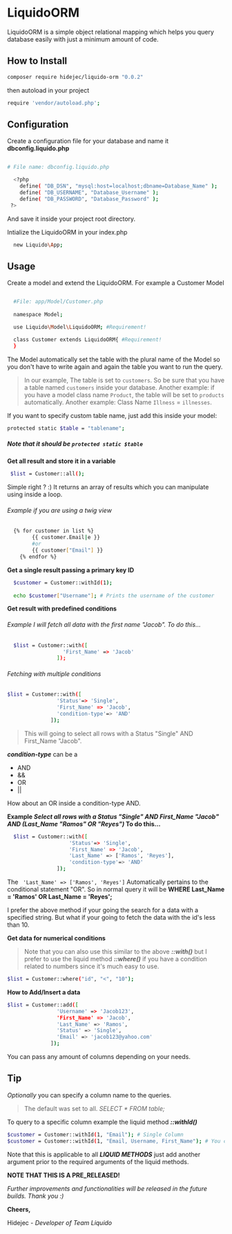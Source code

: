# LiquidoORM
LiquidoORM is a simple object relational mapping which helps you query database easily with just a minimum amount of code.

## How to Install

```bash
composer require hidejec/liquido-orm "0.0.2"
```

then autoload in your project
```bash
require 'vendor/autoload.php';
```

## Configuration

Create a configuration file for your database and name it **dbconfig.liquido.php**

```bash

# File name: dbconfig.liquido.php

  <?php
  	define( "DB_DSN", "mysql:host=localhost;dbname=Database_Name" );
  	define( "DB_USERNAME", "Database_Username" );
  	define( "DB_PASSWORD", "Database_Password" );
 ?>
```
And save it inside your project root directory.

Intialize the LiquidoORM in your index.php

```bash
  new Liquido\App;
```

## Usage

Create a model and extend the LiquidoORM. For example a Customer Model

```bash

  #File: app/Model/Customer.php
  
  namespace Model;

  use Liquido\Model\LiquidoORM; #Requirement!

  class Customer extends LiquidoORM{ #Requirement!
  }
```

The Model automatically set the table with the plural name of the Model so you don't have to write again and again the table you want to run the query. 
> In our example, The table is set to `customers`. So be sure that you have a table named `customers` inside your database. 
> Another example: if you have a model class name ``Product``, the table will be set to `products` automatically. 
> Another example: Class Name `Illness` = `illnesses`.

If you want to specify custom table name, just add this inside your model: 
```bash
protected static $table = "tablename";
```
##### Note that it should be ```protected static $table```


**Get all result and store it in a variable**

```bash
 $list = Customer::all();
```
Simple right ? :) 
It returns an array of results which you can manipulate using inside a loop.

###### Example if you are using a twig view

```bash
  {% for customer in list %}
		{{ customer.Email|e }}
		#or 
		{{ customer["Email"] }}
	{% endfor %}
```

**Get a single result passing a primary key ID**

```bash
  $customer = Customer::withId(1);
  
  echo $customer["Username"]; # Prints the username of the customer
```

**Get result with predefined conditions**

###### Example I will fetch all data with the first name "Jacob". To do this...

```bash
  $list = Customer::with([
			      'First_Name' => 'Jacob'
			    ]);
```

###### Fetching with multiple conditions

```bash
$list = Customer::with([
      			'Status'=> 'Single',
      			'First_Name' => 'Jacob',
      			'condition-type'=> 'AND'
			  ]);
```
>This will going to select all rows with a Status "Single" AND  First_Name "Jacob".

**_condition-type_** can be a
- AND
- &&
- OR
- ||

How about an OR inside a condition-type AND. 

**Example _Select all rows with a Status "Single" AND First_Name "Jacob" AND (Last_Name "Ramos" OR "Reyes")_ To do this...**

```bash
  $list = Customer::with([
        			'Status'=> 'Single',
        			'First_Name' => 'Jacob',
        			'Last_Name' => ['Ramos', 'Reyes'],
        			'condition-type'=> 'AND'
    			]);
```

The ` 'Last_Name' => ['Ramos', 'Reyes']` Automatically pertains to the conditional statement "OR". So in normal query it will be **WHERE Last_Name = 'Ramos' OR Last_Name = 'Reyes';**


I prefer the above method if your going the search for a data with a specified string. But what if your going to fetch the data with the id's less than 10.

**Get data for numerical conditions**

>Note that you can also use this similar to the above **_::with()_** but I prefer to use the liquid method **_::where()_** if you have a condition related to numbers since it's much easy to use. 

```bash
$list = Customer::where("id", "<", "10");
```

**How to Add/Insert a data**

```bash
$list = Customer::add([
    			'Username' => 'Jacob123',
    			'First_Name' => 'Jacob',
    			'Last_Name' => 'Ramos',
    			'Status' => 'Single',
    			'Email' => 'jacob123@yahoo.com'
			  ]);
```

You can pass any amount of columns depending on your needs. 

## Tip

_Optionally_ you can specify a column name to the queries. 
>The default was set to all. _SELECT * FROM table;_

To query to a specific column example the liquid method **_::withId()_**

```bash
$customer = Customer::withId(1, "Email"); # Single Column
$customer = Customer::withId(1, "Email, Username, First_Name"); # You can also specify multiple column names
```

Note that this is applicable to all **_LIQUID METHODS_** just add another argument prior to the required arguments of the liquid methods.









**NOTE THAT THIS IS A PRE_RELEASED!**

_Further improvements and functionalities will be released in the future builds. 
Thank you :)_



**Cheers,**

Hidejec - _Developer of Team Liquido_






